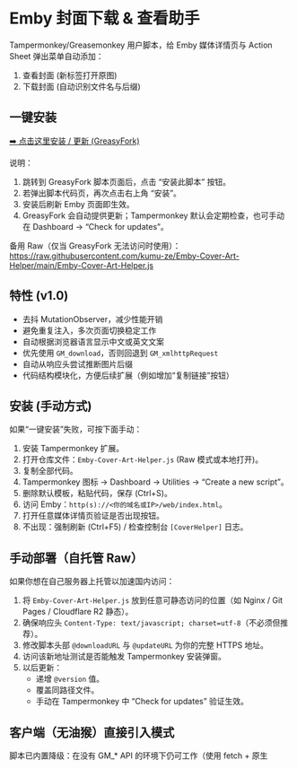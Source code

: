 # Emby 封面下载 & 查看助手

Tampermonkey/Greasemonkey 用户脚本，给 Emby 媒体详情页与 Action Sheet 弹出菜单自动添加：

1. 查看封面 (新标签打开原图)
2. 下载封面 (自动识别文件名与后缀)

## 一键安装

[➡️ 点击这里安装 / 更新 (GreasyFork)](https://greasyfork.org/zh-CN/scripts/545363-emby-cover-art-helper)

说明：
1. 跳转到 GreasyFork 脚本页面后，点击 “安装此脚本” 按钮。
2. 若弹出脚本代码页，再次点击右上角 “安装”。
3. 安装后刷新 Emby 页面即生效。
4. GreasyFork 会自动提供更新；Tampermonkey 默认会定期检查，也可手动在 Dashboard -> “Check for updates”。

备用 Raw（仅当 GreasyFork 无法访问时使用）：
https://raw.githubusercontent.com/kumu-ze/Emby-Cover-Art-Helper/main/Emby-Cover-Art-Helper.js

## 特性 (v1.0)

- 去抖 MutationObserver，减少性能开销
- 避免重复注入，多次页面切换稳定工作
- 自动根据浏览器语言显示中文或英文文案
- 优先使用 `GM_download`，否则回退到 `GM_xmlhttpRequest`
- 自动从响应头尝试推断图片后缀
- 代码结构模块化，方便后续扩展（例如增加“复制链接”按钮）

## 安装 (手动方式)

如果“一键安装”失败，可按下面手动：

1. 安装 Tampermonkey 扩展。
2. 打开仓库文件：`Emby-Cover-Art-Helper.js` (Raw 模式或本地打开)。
3. 复制全部代码。
4. Tampermonkey 图标 -> Dashboard -> Utilities -> “Create a new script”。
5. 删除默认模板，粘贴代码，保存 (Ctrl+S)。
6. 访问 Emby：`http(s)://<你的域名或IP>/web/index.html`。
7. 打开任意媒体详情页验证是否出现按钮。
8. 不出现：强制刷新 (Ctrl+F5) / 检查控制台 `[CoverHelper]` 日志。

## 手动部署（自托管 Raw）

如果你想在自己服务器上托管以加速国内访问：

1. 将 `Emby-Cover-Art-Helper.js` 放到任意可静态访问的位置（如 Nginx / Git Pages / Cloudflare R2 静态）。
2. 确保响应头 `Content-Type: text/javascript; charset=utf-8`（不必须但推荐）。
3. 修改脚本头部 `@downloadURL` 与 `@updateURL` 为你的完整 HTTPS 地址。
4. 访问该新地址测试是否能触发 Tampermonkey 安装弹窗。
5. 以后更新：
   - 递增 `@version` 值。
   - 覆盖同路径文件。
   - 手动在 Tampermonkey 中 “Check for updates” 验证生效。

## 客户端（无油猴）直接引入模式

脚本已内置降级：在没有 GM_* API 的环境下仍可工作（使用 fetch + 原生 <style> 注入）。

使用步骤：
1. 将 `Emby-Cover-Art-Helper.js` 置于可被 Emby 前端访问的静态目录（例如反向代理的 /branding/ 目录）。
2. 在自定义注入（或修改 index.html 模板）中加入：
   `<script src="/branding/Emby-Cover-Art-Helper.js" defer></script>`
3. 清理浏览器缓存（Ctrl+F5），打开 Emby 详情页验证按钮。
4. 如果仍无效果，打开开发者工具 Console 检查是否有 404 或 CSP 拒绝脚本的报错。

差异说明：
- 无 GM_download 时使用 fetch + Blob 方案下载。
- 其它功能保持一致。

## 自动更新说明

脚本头部已包含 @downloadURL 与 @updateURL：

1. 默认 Tampermonkey 会定期检测更新。
2. 也可手动：Tampermonkey 图标 -> “Check for userscript updates”。
3. 若未检测到：确认脚本仍显示 version=1.0（若你本地做了修改，需手动同步）。

## 可配置项

在脚本顶部 `CONFIG` 对象可以调整：


| 选项                | 说明                          | 默认 |
| ------------------- | ----------------------------- | ---- |
| debounceMs          | DOM 变化去抖间隔(ms)          | 120  |
| enableActionSheet   | 是否注入 Action Sheet 按钮    | true |
| enableDetailButtons | 是否注入详情页按钮            | true |
| preferGMDownload    | 有 GM_download 时是否优先使用 | true |
| openInNewTab        | 查看封面是否使用新标签        | true |

## FAQ

Q: 按钮不出现？
A: 确认页面是媒体详情/已打开弹出菜单；或检查是否有其它脚本冲突。可在控制台查看 `[CoverHelper]` 日志。

Q: 下载后缀不对？
A: 少数情况下服务器未返回 Content-Type，会退回 .jpg，可手动改名。

## 许可证

MIT (可按需修改/再分发)。当前代码标注版本为 1.0。

欢迎提交 issue 或 PR 改进。
